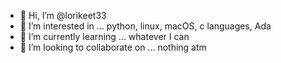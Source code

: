 - 👋 Hi, I’m @lorikeet33
- 👀 I’m interested in ... python, linux, macOS, c languages, Ada 
- 🌱 I’m currently learning ... whatever I can 
- 💞️ I’m looking to collaborate on ... nothing atm


<!---
lorikeet33/lorikeet33 is a ✨ special ✨ repository because its `README.md` (this file) appears on your GitHub profile.
You can click the Preview link to take a look at your changes.
--->
